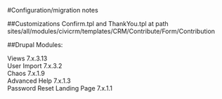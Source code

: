 #Configuration/migration notes

##Customizations
Confirm.tpl and ThankYou.tpl at path
sites/all/modules/civicrm/templates/CRM/Contribute/Form/Contribution

##Drupal Modules: 

Views 7.x.3.13  
User Import 7.x.3.2  
Chaos 7.x.1.9  
Advanced Help 7.x.1.3  
Password Reset Landing Page 7.x.1.1  
